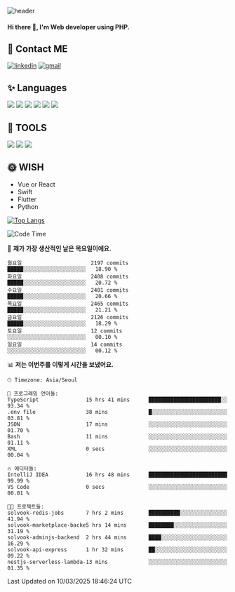 ![header](https://capsule-render.vercel.app/api?type=waving&color=auto&height=300&section=header&text=Elin&fontSize=90&animation=twinkling)

#### Hi there 👋, I'm <b>Web developer</b> using PHP. ####

<!--
- 🔭 I’m currently working on Uniwill
- 🌱 I’m currently learning Vue or React or Python.
-->

<!---#### I am PHP developer --->

## 💌 Contact ME ###
[<img src='https://img.shields.io/badge/-EunjiKo-%230A66C2?style=flat-square&logo=LinkedIn&logoColor=white' alt='linkedin'>](https://www.linkedin.com/in/https://www.linkedin.com/in/eunji-ko-00a907164//)  [<img src='https://img.shields.io/badge/-einee214%40gmail.com-%23EA4335?style=flat-square&logo=Gmail&logoColor=white' alt='gmail'>](einee214@gmail.com)  


## ✨ Languages
<img src='https://img.shields.io/badge/-PHP-%23777BB4?style=for-the-badge&logo=PHP&logoColor=white'> <img src='https://img.shields.io/badge/-Laravel-%23FF2D20?style=for-the-badge&logo=Laravel&logoColor=white'> <img src='https://img.shields.io/badge/Jquery-%230769AD?style=for-the-badge&logo=Jquery&logoColor=white'> <img src='https://img.shields.io/badge/CSS3-%231572B6?style=for-the-badge&logo=CSS3&logoColor=white'> <img src='https://img.shields.io/badge/Bootstrap-%237952B3?style=for-the-badge&logo=Bootstrap&logoColor=white' > <img src='https://img.shields.io/badge/MySQL-%234479A1?style=for-the-badge&logo=MySQL&logoColor=white' >

## 🌷 TOOLS
<img src='https://img.shields.io/badge/PHPSTORM-%23000000?style=for-the-badge&logo=PhpStorm&logoColor=white' > <img src='https://img.shields.io/badge/GitLab-%23FCA121?style=for-the-badge&logo=GitLab&logoColor=white' > <img src='https://img.shields.io/badge/GitHub-%23181717?style=for-the-badge&logo=GitHub&logoColor=white'>


## 🌞 WISH
- Vue or React
- Swift
- Flutter
- Python


[![Top Langs](https://github-readme-stats.vercel.app/api/top-langs/?username=ein214&layout=compact)](https://github.com/anuraghazra/github-readme-stats)

<!--START_SECTION:waka-->
![Code Time](http://img.shields.io/badge/Code%20Time-4%2C080%20hrs%2026%20mins-blue)

📅 **제가 가장 생산적인 날은 목요일이에요.** 

```text
월요일                      2197 commits        █████░░░░░░░░░░░░░░░░░░░░   18.90 % 
화요일                      2408 commits        █████░░░░░░░░░░░░░░░░░░░░   20.72 % 
수요일                      2401 commits        █████░░░░░░░░░░░░░░░░░░░░   20.66 % 
목요일                      2465 commits        █████░░░░░░░░░░░░░░░░░░░░   21.21 % 
금요일                      2126 commits        █████░░░░░░░░░░░░░░░░░░░░   18.29 % 
토요일                      12 commits          ░░░░░░░░░░░░░░░░░░░░░░░░░   00.10 % 
일요일                      14 commits          ░░░░░░░░░░░░░░░░░░░░░░░░░   00.12 % 
```


📊 **저는 이번주를 이렇게 시간을 보냈어요.** 

```text
🕑︎ Timezone: Asia/Seoul

💬 프로그래밍 언어들: 
TypeScript               15 hrs 41 mins      ███████████████████████░░   93.34 % 
.env file                38 mins             █░░░░░░░░░░░░░░░░░░░░░░░░   03.81 % 
JSON                     17 mins             ░░░░░░░░░░░░░░░░░░░░░░░░░   01.70 % 
Bash                     11 mins             ░░░░░░░░░░░░░░░░░░░░░░░░░   01.11 % 
XML                      0 secs              ░░░░░░░░░░░░░░░░░░░░░░░░░   00.04 % 

🔥 에디터들: 
IntelliJ IDEA            16 hrs 48 mins      █████████████████████████   99.99 % 
VS Code                  0 secs              ░░░░░░░░░░░░░░░░░░░░░░░░░   00.01 % 

🐱‍💻 프로젝트들: 
solvook-redis-jobs       7 hrs 2 mins        ██████████░░░░░░░░░░░░░░░   41.94 % 
solvook-marketplace-backe5 hrs 14 mins       ████████░░░░░░░░░░░░░░░░░   31.19 % 
solvook-adminjs-backend  2 hrs 44 mins       ████░░░░░░░░░░░░░░░░░░░░░   16.29 % 
solvook-api-express      1 hr 32 mins        ██░░░░░░░░░░░░░░░░░░░░░░░   09.22 % 
nestjs-serverless-lambda-13 mins             ░░░░░░░░░░░░░░░░░░░░░░░░░   01.35 % 
```


 Last Updated on 10/03/2025 18:46:24 UTC
<!--END_SECTION:waka-->

<!---![GitHub stats](https://github-readme-stats.vercel.app/api?username=ein214&show_icons=true&theme=dracula)  --->




